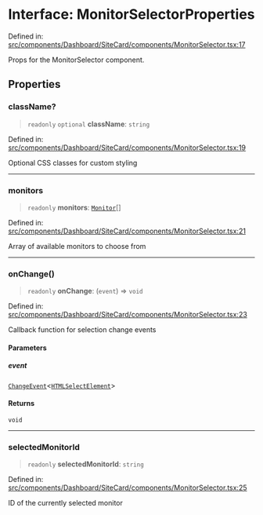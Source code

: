 # Interface: MonitorSelectorProperties

Defined in: [src/components/Dashboard/SiteCard/components/MonitorSelector.tsx:17](https://github.com/Nick2bad4u/Uptime-Watcher/blob/main/src/components/Dashboard/SiteCard/components/MonitorSelector.tsx#L17)

Props for the MonitorSelector component.

## Properties

### className?

> `readonly` `optional` **className**: `string`

Defined in: [src/components/Dashboard/SiteCard/components/MonitorSelector.tsx:19](https://github.com/Nick2bad4u/Uptime-Watcher/blob/main/src/components/Dashboard/SiteCard/components/MonitorSelector.tsx#L19)

Optional CSS classes for custom styling

***

### monitors

> `readonly` **monitors**: [`Monitor`](../../../../../../../shared/types/interfaces/Monitor.md)[]

Defined in: [src/components/Dashboard/SiteCard/components/MonitorSelector.tsx:21](https://github.com/Nick2bad4u/Uptime-Watcher/blob/main/src/components/Dashboard/SiteCard/components/MonitorSelector.tsx#L21)

Array of available monitors to choose from

***

### onChange()

> `readonly` **onChange**: (`event`) => `void`

Defined in: [src/components/Dashboard/SiteCard/components/MonitorSelector.tsx:23](https://github.com/Nick2bad4u/Uptime-Watcher/blob/main/src/components/Dashboard/SiteCard/components/MonitorSelector.tsx#L23)

Callback function for selection change events

#### Parameters

##### event

[`ChangeEvent`](https://github.com/DefinitelyTyped/DefinitelyTyped/blob/80449050d0e5e84f44ffa3fd3dc5651e4747e589/types/react/index.d.ts#L2018)\<[`HTMLSelectElement`](https://developer.mozilla.org/docs/Web/API/HTMLSelectElement)\>

#### Returns

`void`

***

### selectedMonitorId

> `readonly` **selectedMonitorId**: `string`

Defined in: [src/components/Dashboard/SiteCard/components/MonitorSelector.tsx:25](https://github.com/Nick2bad4u/Uptime-Watcher/blob/main/src/components/Dashboard/SiteCard/components/MonitorSelector.tsx#L25)

ID of the currently selected monitor
